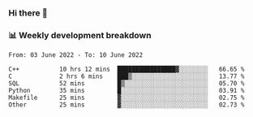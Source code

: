 ### Hi there 👋

### 📊 Weekly development breakdown
<!--START_SECTION:waka-->

```text
From: 03 June 2022 - To: 10 June 2022

C++           10 hrs 12 mins  ████████████████▓░░░░░░░░   66.65 %
C             2 hrs 6 mins    ███▒░░░░░░░░░░░░░░░░░░░░░   13.77 %
SQL           52 mins         █▒░░░░░░░░░░░░░░░░░░░░░░░   05.70 %
Python        35 mins         █░░░░░░░░░░░░░░░░░░░░░░░░   03.91 %
Makefile      25 mins         ▓░░░░░░░░░░░░░░░░░░░░░░░░   02.75 %
Other         25 mins         ▓░░░░░░░░░░░░░░░░░░░░░░░░   02.73 %
```

<!--END_SECTION:waka-->

